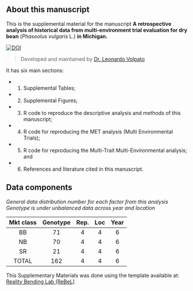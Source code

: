 <!-- 
!!!! IMPORTANT: run `source("utils/render.R")` to publish instead of clicking on 'Knit'
-->

## About this manuscript

This is the supplemental material for the manuscript **A retrospective
analysis of historical data from multi-environment trial evaluation for
dry bean** (*Phaseolus vulgaris* L.) **in Michigan.**

[![DOI](https://zenodo.org/badge/620052137.svg)](https://zenodo.org/badge/latestdoi/620052137)

> Developed and maintained by [Dr. Leonardo Volpato](https://github.com/volpatoo)

It has six main sections: 

- 1) Supplemental Tables;
- 2) Supplemental Figures; 
- 3) R code to reproduce the descriptive analysis and methods of this
manuscript; 
- 4) R code for reproducing the MET analysis (Multi Environmental Trials); 
- 5) R code for reproducing the Multi-Trait Multi-Environmental analysis; and
- 6) References and literature cited in this manuscript.


## Data components

*General data distribution number for each factor from this analysis* *Genotype is under unbalanced data across year and location*

| Mkt class | Genotype | Rep. | Loc | Year |
|:---------:|:--------:|:----:|:---:|:----:|
|    BB     |    71    |  4   |  4  |  6   |
|    NB     |    70    |  4   |  4  |  6   |
|    SR     |    21    |  4   |  4  |  6   |
|   TOTAL   |   162    |  4   |  4  |  6   |


This Supplementary Materials was done using the template available at: [Reality Bending Lab (ReBeL)](https://github.com/RealityBending/TemplateResults)
